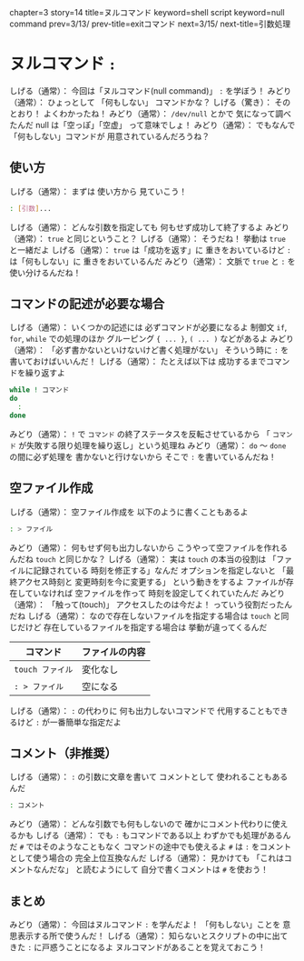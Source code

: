 chapter=3
story=14
title=ヌルコマンド
keyword=shell script
keyword=null command
prev=3/13/
prev-title=exitコマンド
next=3/15/
next-title=引数処理

# ヌルコマンド `:`

しげる（通常）：
  今回は「ヌルコマンド(null command)」 `:` を学ぼう！
みどり（通常）：
  ひょっとして
  「何もしない」
  コマンドかな？
しげる（驚き）：
  そのとおり！
  よくわかったね！
みどり（通常）：
  `/dev/null` とかで
  気になって調べたんだ
  null は「空っぽ」「空虚」
  って意味でしょ！
みどり（通常）：
  でもなんで
  「何もしない」コマンドが
  用意されているんだろうね？

## 使い方

しげる（通常）：
  まずは
  使い方から
  見ていこう！

```bash
: [引数]...
```

しげる（通常）：
  どんな引数を指定しても
  何もせず成功して終了するよ
みどり（通常）：
  `true` と同じということ？
しげる（通常）：
  そうだね！
  挙動は `true` と一緒だよ
しげる（通常）：
  `true` は「成功を返す」に
  重きをおいているけど
  `:` は「何もしない」に
  重きをおいているんだ
みどり（通常）：
  文脈で `true` と `:` を
  使い分けるんだね！

## コマンドの記述が必要な場合

しげる（通常）：
  いくつかの記述には
  必ずコマンドが必要になるよ
  制御文 `if`, `for`, `while` での処理のほか
  グルーピング `{ ... }`, `( ... )` などがあるよ
みどり（通常）：
  「必ず書かないといけないけど書く処理がない」
  そういう時に `:` を書いておけばいいんだ！
しげる（通常）：
  たとえば以下は
  成功するまでコマンドを繰り返すよ

```bash
while ! コマンド
do
  :
done
```

みどり（通常）：
  `!` で `コマンド` の終了ステータスを反転させているから
  「 `コマンド` が失敗する限り処理を繰り返し」という処理ね
みどり（通常）：
  `do` ～ `done` の間に必ず処理を
  書かないと行けないから
  そこで `:` を書いているんだね！

## 空ファイル作成

しげる（通常）：
  空ファイル作成を
  以下のように書くこともあるよ

```bash
: > ファイル
```

みどり（通常）：
  何もせず何も出力しないから
  こうやって空ファイルを作れるんだね
  `touch` と同じかな？
しげる（通常）：
  実は `touch` の本当の役割は
  「ファイルに記録されている
  時刻を修正する」なんだ
  オプションを指定しないと
  「最終アクセス時刻と
  変更時刻を今に変更する」
  という動きをするよ
  ファイルが存在していなければ
  空ファイルを作って
  時刻を設定してくれていたんだ
みどり（通常）：
  「触って(touch)」
  アクセスしたのは今だよ！
  っていう役割だったんだね
しげる（通常）：
  なので存在しないファイルを指定する場合は
  `touch` と同じだけど
  存在しているファイルを指定する場合は
  挙動が違ってくるんだ

コマンド         | ファイルの内容
---------------- | --------------
`touch ファイル` | 変化なし
`: > ファイル`   | 空になる

しげる（通常）：
  `:` の代わりに
  何も出力しないコマンドで
  代用することもできるけど
  `:` が一番簡単な指定だよ

## コメント（非推奨）

しげる（通常）：
  `:` の引数に文章を書いて
  コメントとして
  使われることもあるんだ

```bash
: コメント
```

みどり（通常）：
  どんな引数でも何もしないので
  確かにコメント代わりに使えるかも
しげる（通常）：
  でも `:` もコマンドである以上
  わずかでも処理があるんだ
  `#` ではそのようなこともなく
  コマンドの途中でも使えるよ
  `#` は `:` をコメントとして使う場合の
  完全上位互換なんだ
しげる（通常）：
  見かけても
  「これはコメントなんだな」
  と読むようにして
  自分で書くコメントは `#` を使おう！

## まとめ

みどり（通常）：
  今回はヌルコマンド `:` を学んだよ！
  「何もしない」ことを
  意思表示する所で使うんだ！
しげる（通常）：
  知らないとスクリプトの中に出てきた
  `:` に戸惑うことになるよ
  ヌルコマンドがあることを覚えておこう！

